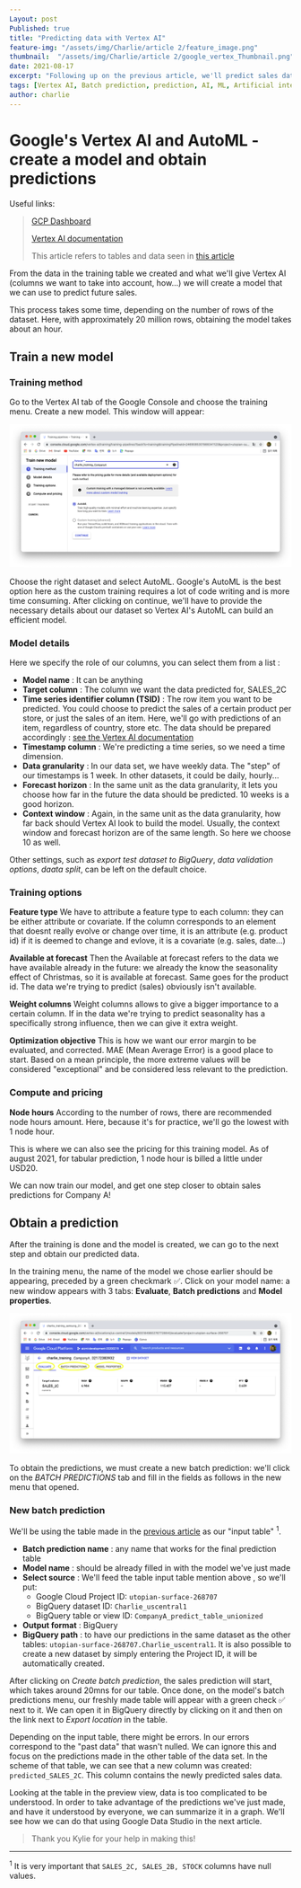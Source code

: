 ```yaml
---
Layout: post
Published: true
title: "Predicting data with Vertex AI"
feature-img: "/assets/img/Charlie/article 2/feature_image.png"
thumbnail:  "/assets/img/Charlie/article 2/google_vertex_Thumbnail.png"
date: 2021-08-17
excerpt: "Following up on the previous article, we'll predict sales data using Google's Vertex AI"
tags: [Vertex AI, Batch prediction, prediction, AI, ML, Artificial intelligence, machine learning, megazone, ai center]
author: charlie
---
```


# Google's Vertex AI and AutoML - create a model and obtain predictions

Useful links:

> [GCP Dashboard](https://console.cloud.google.com/home/dashboard?project=utopian-surface-268707)
>
> [Vertex AI documentation](https://cloud.google.com/vertex-ai/docs/start/introduction-unified-platform "Introduction to Vertex AI")
>
>  This article refers to tables and data seen in [this article](https://mzcloudnoa.github.io/2021/08/10/SQL.html "Starting up with GCP and SQL")


From the data in the training table we created and what we'll give Vertex AI (columns we want to take into account, how...) we will create a model that we can use to predict future sales. 

This process takes some time, depending on the number of rows of the dataset. Here, with approximately 20 million rows, obtaining the model takes about an hour.

## Train a new model

### Training method

Go to the Vertex AI tab of the Google Console and choose the training menu. Create a new model. This window will appear:

![Model creation menu](/assets/img/Charlie/article_2/model_creation_screenshot.png)

Choose the right dataset and select AutoML. Google's AutoML is the best option here as the custom training requires a lot of code writing and is more time consuming.
After clicking on continue, we'll have to provide the necessary details about our dataset so Vertex AI's AutoML can build an efficient model.

### Model details

Here we specify the role of our columns, you can select them from a list :

- **Model name** : It can be anything
- **Target column** : The column we want the data predicted for, SALES_2C
- **Time series identifier column (TSID)** : The row item you want to be predicted. You could choose to predict the sales of a certain product per store, or just the sales of an item. Here, we'll go with predictions of an item, regardless of country, store etc. The data should be prepared accordingly : [see the Vertex AI documentation](https://cloud.google.com/vertex-ai/docs/datasets/bp-tabular#time-series-id "Best practices for creating tabular training data - TSID")
- **Timestamp column** : We're predicting a time series, so we need a time dimension.
- **Data granularity** : In our data set, we have weekly data. The "step" of our timestamps is 1 week. In other datasets, it could be daily, hourly...
- **Forecast horizon** : In the same unit as the data granularity, it lets you choose how far in the future the data should be predicted. 10 weeks is a good horizon.
- **Context window** : Again, in the same unit as the data granularity, how far back should Vertex AI look to build the model. Usually, the context window and forecast horizon are of the same length. So here we choose 10 as well.

Other settings, such as _export test dataset to BigQuery_, _data validation options_, _daata split_, can be left on the default choice.

### Training options

**Feature type**
We have to attribute a feature type to each column: they can be either attribute or covariate. If the column corresponds to an element that doesnt really evolve or change over time, it is an attribute (e.g. product id) if it is deemed to change and evlove, it is a covariate (e.g. sales, date...)

**Available at forecast**
Then the Available at forecast refers to the data we have available already in the future: we already the know the seasonality effect of Christmas, so it is available at forecast. Same goes for the product id. The data we're trying to predict (sales) obviously isn't available. 

**Weight columns**
Weight columns allows to give a bigger importance to a certain column. If in the data we're trying to predict seasonality has a specifically strong influence, then we can give it extra weight.

**Optimization objective**
This is how we want our error margin to be evaluated, and corrected. MAE (Mean Average Error) is a good place to start. Based on a mean principle, the more extreme values will be considered "exceptional" and be considered less relevant to the prediction.

### Compute and pricing

**Node hours**
According to the number of rows, there are recommended node hours amount. Here, because it's for practice, we'll go the lowest with 1 node hour. 

This is where we can also see the pricing for this training model. As of august 2021, for tabular prediction, 1 node hour is billed a little under USD20.

We can now train our model, and get one step closer to obtain sales predictions for Company A!

## Obtain a prediction

After the training is done and the model is created, we can go to the next step and obtain our predicted data.

In the training menu, the name of the model we chose earlier should be appearing, preceded by  a green checkmark ✅. Click on your model name: a new window appears with 3 tabs: **Evaluate**, **Batch predictions** and **Model properties**.

![BATCH PREDICITON WINDOW](/assets/img/Charlie/article_2/BATCH_PREDICTION.png) 

To obtain the predictions, we must create a new batch prediction: we'll click on the *BATCH PREDICTIONS* tab and fill in the fields as follows in the new menu that opened.

### New batch prediction

We'll be using the table made in the [previous article](https://mzcloudnoa.github.io/2021/08/10/SQL.html "Starting up with GCP and SQL") as our "input table" <sup>1</sup>. 

- **Batch prediction name** : any name that works for the final prediction table
- **Model name** : should be already filled in with the model we've just made
- **Select source** : We'll feed the table input table mention above , so we'll put:
  - Google Cloud Project ID: ```utopian-surface-268707```
  - BigQuery dataset ID: `Charlie_uscentral1`
  - BigQuery table or view ID: `CompanyA_predict_table_unionized`
- **Output format** : BigQuery
- **BigQuery path** : to have our predictions in the same dataset as the other tables: `utopian-surface-268707.Charlie_uscentral1`. It is also possible to create a new dataset by simply entering the Project ID, it will be automatically created.

After clicking on *Create batch prediction*, the sales prediction will start, which takes around 20mns for our table.
Once done, on the model's batch predictions menu, our freshly made table will appear with a green check ✅ next to it. We can open it in BigQuery directly by clicking on it and then on the link next to *Export location* in the table.

Depending on the input table, there might be errors. In our errors correspond to the "past data" that wasn't nulled. We can ignore this and focus on the predictions made in the other table of the data set. In the scheme of that table, we can see that a new column was created: `predicted_SALES_2C`. This column contains the newly predicted sales data.

Looking at the table in the preview view, data is too complicated to be understood. In order to take advantage of the predictions we've just made, and have it understood by everyone, we can summarize it in a graph. We'll see how we can do that using Google Data Studio in the next article.

> Thank you Kylie for your help in making this!

---

<sup>1</sup> It is very important that `SALES_2C, SALES_2B, STOCK` columns have null values.

